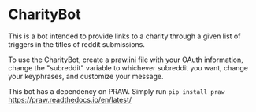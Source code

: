 # CharityBot
This is a bot intended to provide links to a charity through a given list of triggers in the titles of reddit submissions.

To use the CharityBot, create a praw.ini file with your OAuth information, change the "subreddit" variable to whichever subreddit you want, change your keyphrases, and customize your message.

This bot has a dependency on PRAW. Simply run ``` pip install praw ``` 
https://praw.readthedocs.io/en/latest/
